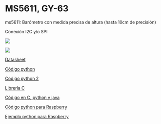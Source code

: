 # MS5611, GY-63 

ms5611: Barómetro con medida precisa de altura (hasta 10cm de precisión)

Conexión I2C y/o SPI

![](https://ae01.alicdn.com/kf/H1dced3ec01974c36a772c46f26bb6d83R.jpg)

![](https://ae01.alicdn.com/kf/H0eab8aab3f4f484cb148cdf416eafa271.jpg)

[Datasheet](http://www.meas-spec.com/downloads/MS5611-01BA03.pdf)

[Código python](https://github.com/jfosnight/jonahsystems/tree/master/python)

[Codigo python 2](https://github.com/emlid/Navio/blob/master/Python/navio/ms5611.py)

[Librería C](https://github.com/har-in-air/ms5611)

[Código en C, python y java](https://github.com/ControlEverythingCommunity/MS5611-01BXXX)

[Código python para Raspberry](https://github.com/lntzm/RaspberryBLE_Receive/blob/master/MS5611.py)

[Ejemplo python para Raspberry](http://www.pibits.net/code/raspberry-pi-and-ms5611-barometric-pressure-sensor-example.php)


